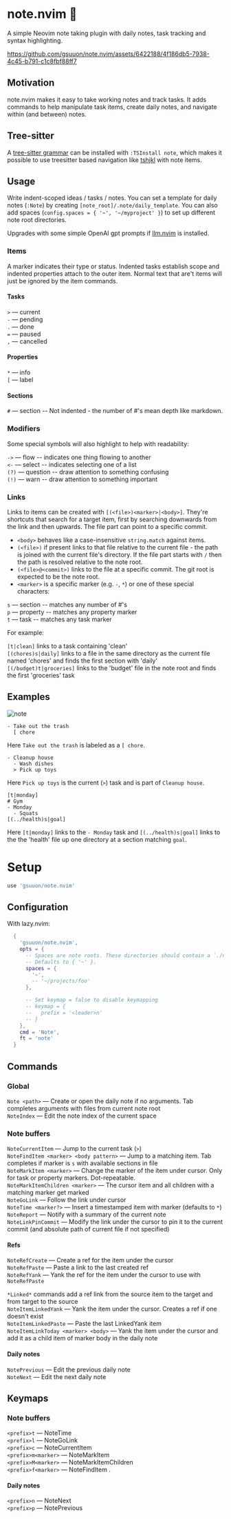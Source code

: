 # note.nvim 📓

A simple Neovim note taking plugin with daily notes, task tracking and syntax highlighting.

https://github.com/gsuuon/note.nvim/assets/6422188/4f186db5-7938-4c45-b791-c1c8fbf88ff7

## Motivation
note.nvim makes it easy to take working notes and track tasks. It adds commands to help manipulate task items, create daily notes, and navigate within (and between) notes.

## Tree-sitter
A [tree-sitter grammar](https://github.com/gsuuon/tree-sitter-note) can be installed with `:TSInstall note`, which makes it possible to use treesitter based navigation like [tshjkl](https://github.com/gsuuon/tshjkl.nvim) with note items.

## Usage
Write indent-scoped ideas / tasks / notes. You can set a template for daily notes (`:Note`) by creating `[note_root]/.note/daily_template`. You can also add spaces (`config.spaces = { '~', '~/myproject' }`) to set up different note root directories.

Upgrades with some simple OpenAI gpt prompts if [llm.nvim](https://github.com/gsuuon/llm.nvim) is installed.

### Items
A marker indicates their type or status. Indented tasks establish scope and indented properties attach to the outer item. Normal text that are't items will just be ignored by the item commands.

#### Tasks
`>` — current  
`-` — pending  
`.` — done  
`=` — paused  
`,` — cancelled  

#### Properties
`*` — info  
`[` — label  

#### Sections
`#` — section -- Not indented - the number of #'s mean depth like markdown.  

### Modifiers
Some special symbols will also highlight to help with readability:

`->` — flow -- indicates one thing flowing to another  
`<-` — select -- indicates selecting one of a list  
`(?)` — question -- draw attention to something confusing  
`(!)` — warn -- draw attention to something important  

### Links
Links to items can be created with `[(<file>)<marker>|<body>]`. They're shortcuts that search for a target item, first by searching downwards from the link and then upwards. The file part can point to a specific commit.

- `<body>` behaves like a case-insensitive `string.match` against items.
- `(<file>)` if present links to that file relative to the current file - the path is joined with the current file's directory. If the file part starts with `/` then the path is resolved relative to the note root.
- `(<file>@<commit>)` links to the file at a specific commit. The git root is expected to be the note root.  
- `<marker>` is a specific marker (e.g. `-`, `*`) or one of these special characters:

`s` — section -- matches any number of #'s  
`p` — property -- matches any property marker  
`t` — task -- matches any task marker  

For example:

`[t|clean]` links to a task containing 'clean'  
`[(chores)s|daily]` links to a file in the same directory as the current file named 'chores' and finds the first section with 'daily'  
`[(/budget)t|groceries]` links to the 'budget' file in the note root and finds the first 'groceries' task  


## Examples
![note](https://github.com/gsuuon/note.nvim/assets/6422188/813e74e7-d9dc-4b5f-b433-4ef294491797)

```
- Take out the trash
  [ chore
```
Here `Take out the trash` is labeled as a `[ chore`.

```
- Cleanup house
  - Wash dishes
  > Pick up toys
```
Here `Pick up toys` is the current (`>`) task and is part of `Cleanup house`.

```
[t|monday]
# Gym
- Monday
  - Squats
[(../health)s|goal]
```
Here `[t|monday]` links to the `- Monday` task and `[(../health)s|goal]` links to the the 'health' file up one directory at a section matching `goal`.

# Setup
```lua
use 'gsuuon/note.nvim'
```

## Configuration
With lazy.nvim:
```lua
  {
    'gsuuon/note.nvim',
    opts = {
      -- Spaces are note roots. These directories should contain a `./notes` directory (will be made if not).
      -- Defaults to { '~' }.
      spaces = {
        '~',
        -- '~/projects/foo'
      },

      -- Set keymap = false to disable keymapping
      -- keymap = { 
      --   prefix = '<leader>n'
      -- }
    },
    cmd = 'Note',
    ft = 'note'
  }
```

## Commands

### Global
`Note <path>` — Create or open the daily note if no arguments. Tab completes arguments with files from current note root  
`NoteIndex` — Edit the note index of the current space  

### Note buffers
`NoteCurrentItem` — Jump to the current task (`>`)  
`NoteFindItem <marker> <body pattern>` — Jump to a matching item. Tab completes if marker is `s` with available sections in file  
`NoteMarkItem <marker>` — Change the marker of the item under cursor. Only for task or property markers. Dot-repeatable.  
`NoteMarkItemChildren <marker>` — The cursor item and all children with a matching marker get marked  
`NoteGoLink` — Follow the link under cursor  
`NoteTime <marker?>` — Insert a timestamped item with marker (defaults to `*`)
`NoteReport` — Notify with a summary of the current note  
`NoteLinkPinCommit` — Modify the link under the cursor to pin it to the current commit (and absolute path of current file if not specified)  

#### Refs
`NoteRefCreate` — Create a ref for the item under the cursor  
`NoteRefPaste` — Paste a link to the last created ref  
`NoteRefYank` — Yank the ref for the item under the cursor to use with `NoteRefPaste`  

`*Linked*` commands add a ref link from the source item to the target and from target to the source  
`NoteItemLinkedYank` — Yank the item under the cursor. Creates a ref if one doesn't exist  
`NoteItemLinkedPaste` — Paste the last LinkedYank item  
`NoteItemLinkToday <marker> <body>` — Yank the item under the cursor and add it as a child item of marker body in the daily note  

#### Daily notes
`NotePrevious` — Edit the previous daily note  
`NoteNext` — Edit the next daily note  

## Keymaps
### Note buffers
`<prefix>t` — NoteTime  
`<prefix>l` — NoteGoLink  
`<prefix>c` — NoteCurrentItem  
`<prefix>m<marker>` — NoteMarkItem <marker>  
`<prefix>M<marker>` — NoteMarkItemChildren <marker>  
`<prefix>f<marker>` — NoteFindItem <marker> .  

#### Daily notes
`<prefix>n` — NoteNext  
`<prefix>p` — NotePrevious  
